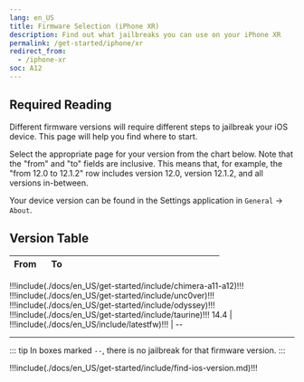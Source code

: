 ```yaml
---
lang: en_US
title: Firmware Selection (iPhone XR)
description: Find out what jailbreaks you can use on your iPhone XR
permalink: /get-started/iphone/xr
redirect_from:
  - /iphone-xr
soc: A12
---
```


## Required Reading

Different firmware versions will require different steps to jailbreak your iOS device. This page will help you find where to start.

Select the appropriate page for your version from the chart below. Note that the "from" and "to" fields are inclusive. This means that, for example, the "from 12.0 to 12.1.2" row includes version 12.0, version 12.1.2, and all versions in-between.

Your device version can be found in the Settings application in `General` -> `About`.

## Version Table

From   | To     | <colgroup><col style="width:15%;"><col style="width:15%;"><col style="width:70%;"></colgroup>
:-:    | :-:    | :-: |
!!!include(./docs/en_US/get-started/include/chimera-a11-a12)!!!
!!!include(./docs/en_US/get-started/include/unc0ver)!!!
!!!include(./docs/en_US/get-started/include/odyssey)!!!
!!!include(./docs/en_US/get-started/include/taurine)!!!
14.4   | !!!include(./docs/en_US/include/latestfw)!!! | --

---

::: tip
In boxes marked `--`, there is no jailbreak for that firmware version.
:::

!!!include(./docs/en_US/get-started/include/find-ios-version.md)!!!
